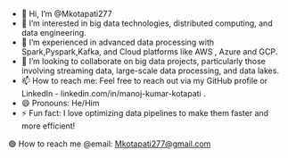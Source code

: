 - 👋 Hi, I’m @Mkotapati277
- 👀 I’m interested in big data technologies, distributed computing, and data engineering.
- 🌱 I’m experienced in  advanced data processing with Spark,Pyspark,Kafka, and Cloud platforms like AWS , Azure and GCP.
- 💞️ I’m looking to collaborate on big data projects, particularly those involving streaming data, large-scale data processing, and data lakes.
- 📫 How to reach me: Feel free to reach out via my GitHub profile or LinkedIn - linkedin.com/in/manoj-kumar-kotapati
.
- 😄 Pronouns: He/Him
- ⚡ Fun fact: I love optimizing data pipelines to make them faster and more efficient!    

🟢 How to reach me @email: Mkotapati277@gmail.com


